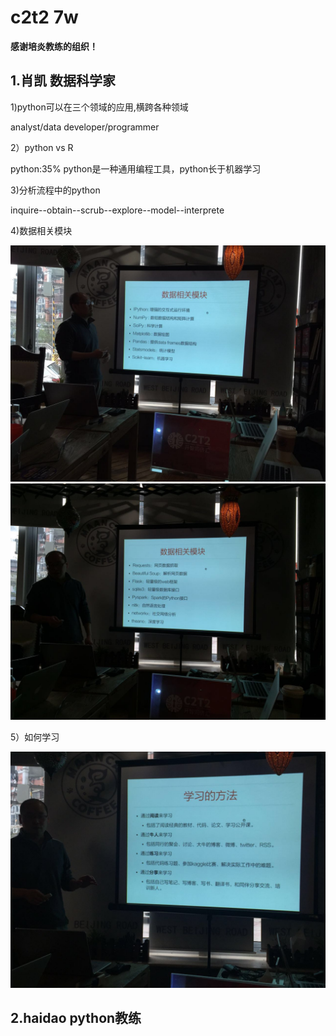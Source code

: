 # c2t2 7w


**感谢培炎教练的组织！**

## 1.肖凯 数据科学家
1)python可以在三个领域的应用,横跨各种领域

analyst/data developer/programmer

2）python vs R

python:35% python是一种通用编程工具，python长于机器学习

3)分析流程中的python

inquire--obtain--scrub--explore--model--interprete

4)数据相关模块

![](data1.jpg)
![](data2.jpg)

5）如何学习

![](learn1.jpg)



## 2.haidao  python教练












